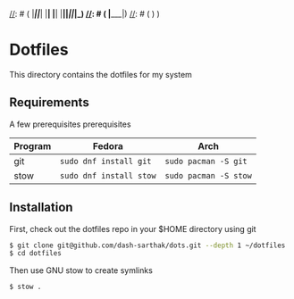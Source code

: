 [//]: # ( ________  ________  _________  ________ ___  ___       _______   ________      )
[//]: # (|\   ___ \|\   __  \|\___   ___\\  _____\\  \|\  \     |\  ___ \ |\   ____\     )
[//]: # (\ \  \_|\ \ \  \|\  \|___ \  \_\ \  \__/\ \  \ \  \    \ \   __/|\ \  \___|_    )
[//]: # ( \ \  \ \\ \ \  \\\  \   \ \  \ \ \   __\\ \  \ \  \    \ \  \_|/_\ \_____  \   )
[//]: # (  \ \  \_\\ \ \  \\\  \   \ \  \ \ \  \_| \ \  \ \  \____\ \  \_|\ \|____|\  \  )
[//]: # (   \ \_______\ \_______\   \ \__\ \ \__\   \ \__\ \_______\ \_______\____\_\  \ )
[//]: # (    \|_______|\|_______|    \|__|  \|__|    \|__|\|_______|\|_______|\_________\)
[//]: # (                                                                    \|_________|)
[//]: # (                                                                                )
                                                                                )


# Dotfiles

This directory contains the dotfiles for my system

## Requirements

A few prerequisites prerequisites

| Program | Fedora                  | Arch                  |
| ------- | ----------------------- | --------------------- |
| git     | `sudo dnf install git`  | `sudo pacman -S git`  |
| stow    | `sudo dnf install stow` | `sudo pacman -S stow` |

## Installation

First, check out the dotfiles repo in your $HOME directory using git

```sh
$ git clone git@github.com/dash-sarthak/dots.git --depth 1 ~/dotfiles
$ cd dotfiles
```
Then use GNU stow to create symlinks

```sh
$ stow .
```

